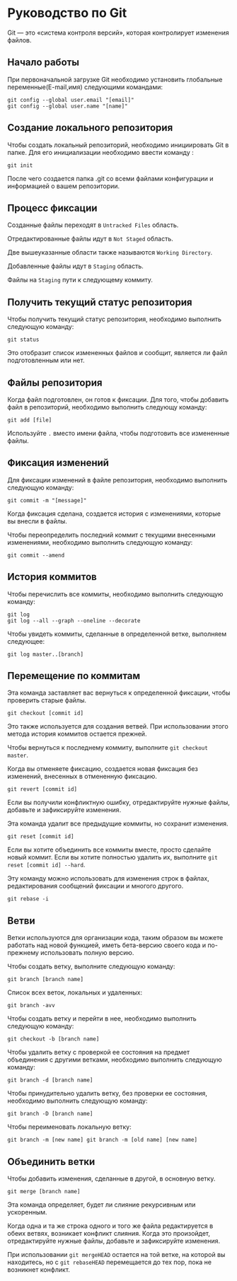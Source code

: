 # Руководство по Git

Git — это «система контроля версий», которая контролирует изменения файлов.

## Начало работы

При первоначальной загрузке Git необходимо установить глобальные переменные(E-mail,имя) следующими командами:

```
git config --global user.email "[email]" 
git config --global user.name "[name]"
```
## Создание локального репозитория

Чтобы создать локальный репозиторий, необходимо инициировать Git в папке. Для его инициализации необходимо ввести команду :

```
git init
```
После чего создается папка .git со всеми файлами конфигурации и информацией о вашем репозитории.

## Процесс фиксации

Созданные файлы переходят в `Untracked Files` область.

Отредактированные файлы идут в `Not Staged` область.

Две вышеуказанные области также называются `Working Directory`.

Добавленные файлы идут в `Staging` область.

Файлы на `Staging` пути к следующему коммиту.

## Получить текущий статус репозитория

Чтобы получить текущий статус репозитория, необходимо выполнить следующую команду:

```
git status
```

Это отобразит список измененных файлов и сообщит, является ли файл подготовленным или нет.

## Файлы репозитория

Когда файл подготовлен, он готов к фиксации. Для того, чтобы добавить файл в репозиторий, необходимо выполнить следующу команду:

```
git add [file]
```

Используйте `.` вместо имени файла, чтобы подготовить все измененные файлы.

## Фиксация изменений

Для фиксации изменений в файле репозитория, необходимо выполнить следующую команду:

```
git commit -m "[message]"
```

Когда фиксация сделана, создается история с изменениями, которые вы внесли в файлы.

Чтобы переопределить последний коммит с текущими внесенными изменениями, необходимо выполнить следующую команду:

```
git commit --amend
```
## История коммитов

Чтобы перечислить все коммиты, необходимо выполнить следующую команду:

```
git log 
git log --all --graph --oneline --decorate
```

Чтобы увидеть коммиты, сделанные в определенной ветке, выполняем следующее:

```
git log master..[branch]
```
## Перемещение по коммитам

Эта команда заставляет вас вернуться к определенной фиксации, чтобы проверить старые файлы.

```
git checkout [commit id]
```
Это также используется для создания ветвей. При использовании этого метода история коммитов остается прежней.

Чтобы вернуться к последнему коммиту, выполните `git checkout master`.

Когда вы отменяете фиксацию, создается новая фиксация без изменений, внесенных в отмененную фиксацию.

```
git revert [commit id]
```

Если вы получили конфликтную ошибку, отредактируйте нужные файлы, добавьте и зафиксируйте изменения.

Эта команда удалит все предыдущие коммиты, но сохранит изменения. 

```
git reset [commit id]
```

Если вы хотите объединить все коммиты вместе, просто сделайте новый коммит. Если вы хотите полностью удалить их, выполните `git reset [commit id] --hard`.

Эту команду можно использовать для изменения строк в файлах, редактирования сообщений фиксации и многого другого.

```
git rebase -i
```
## Ветви

Ветки используются для организации кода, таким образом вы можете работать над новой функцией, иметь бета-версию своего кода и по-прежнему использовать полную версию.

Чтобы создать ветку, выполните следующую команду:

```
git branch [branch name]
```

Список всех веток, локальных и удаленных:

```
git branch -avv
```

Чтобы создать ветку и перейти в нее, необходимо выполнить следующую команду:

```
git checkout -b [branch name]
```

Чтобы удалить ветку с проверкой ее состояния на предмет объединения с другими ветками, необходимо выполнить следующую команду:

```
git branch -d [branch name]
```

Чтобы принудительно удалить ветку, без проверки ее состояния, необходимо выполнить следующую команду:

```
git branch -D [branch name]
```

Чтобы переименовать локальную ветку:

```
git branch -m [new name] git branch -m [old name] [new name]
```

## Объединить ветки

Чтобы добавить изменения, сделанные в другой, в основную ветку. 

```
git merge [branch name]
```

Эта команда определяет, будет ли слияние рекурсивным или ускоренным.

Когда одна и та же строка одного и того же файла редактируется в обеих ветвях, возникает конфликт слияния. Когда это произойдет, отредактируйте нужные файлы, добавьте и зафиксируйте изменения.

При использовании `git mergeHEAD` остается на той ветке, на которой вы находитесь, но с `git rebaseHEAD` перемещается до тех пор, пока не возникнет конфликт.